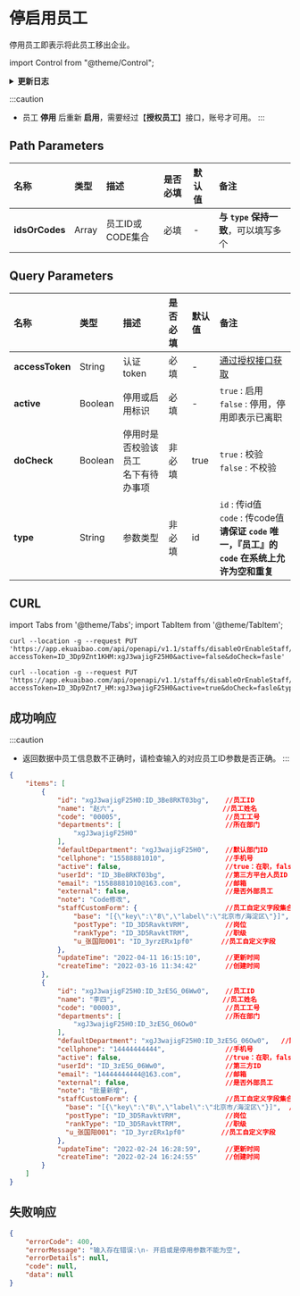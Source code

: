 # 停启用员工
停用员工即表示将此员工移出企业。

import Control from "@theme/Control";

<Control
method="PUT"
url="/api/openapi/v1.1/staffs/disableOrEnableStaff/[`ids`]"
/>

<details>
  <summary><b>更新日志</b></summary>
  <div>
    <a href="https://docs.ekuaibao.com/docs/open-api/notice/update-log" target="_blank"><b>1.4.0</b></a> -> 🚀 接口升级 <b>v1.1</b> 版本，新增 <b>type</b> 类型参数，支持 <b>id</b> 或 <b>code</b> 传参。<br/>
  </div>
</details>

:::caution
- 员工 **停用** 后重新 **启用**，需要经过【**授权员工**】接口，账号才可用。
:::

## Path Parameters

| 名称 | 类型 | 描述 | 是否必填 | 默认值 | 备注 |
| :--- | :--- | :--- | :--- |:--- | :--- |
| **idsOrCodes** | Array | 员工ID或CODE集合 | 必填 | - | **与 `type` 保持一致**，可以填写多个 | 

## Query Parameters

| 名称 | 类型 | 描述 | 是否必填 | 默认值 | 备注 |
| :--- | :--- | :--- | :--- |:--- | :--- |
| **accessToken**   | String   | 认证token	                 | 必填  | -     | [通过授权接口获取](/docs/open-api/getting-started/auth) |
| **active**        | Boolean  | 停用或启用标识                 | 必填  | -     | `true` : 启用<br/>`false` : 停用，停用即表示已离职 | 
| **doCheck**       | Boolean  | 停用时是否校验该员工<br/>名下有待办事项 | 非必填 | true | `true` : 校验 &emsp; `false` : 不校验 |
| **type**          | String   | 参数类型                      | 非必填 | id   | `id` : 传id值 &emsp; `code` : 传code值<br/>**请保证 `code` 唯一，『员工』的 `code` 在系统上允许为空和重复** |

## CURL

import Tabs from '@theme/Tabs';
import TabItem from '@theme/TabItem';

<Tabs>
<TabItem value="id" label="id" default>

```shell
curl --location -g --request PUT 'https://app.ekuaibao.com/api/openapi/v1.1/staffs/disableOrEnableStaff/[xgJ3wajigF25H0:ID_3Be8RKT03bg,xgJ3wajigF25H0:ID_3zE5G_06Ww0]?accessToken=ID_3Dp9Znt1KHM:xgJ3wajigF25H0&active=false&doCheck=fasle'
```
</TabItem>
<TabItem value="code" label="code">

```shell
curl --location -g --request PUT 'https://app.ekuaibao.com/api/openapi/v1.1/staffs/disableOrEnableStaff/[00005,00003]?accessToken=ID_3Dp9Znt7_HM:xgJ3wajigF25H0&active=true&doCheck=fasle&type=code'
```
</TabItem>
</Tabs>

## 成功响应

:::caution
- 返回数据中员工信息数不正确时，请检查输入的对应员工ID参数是否正确。
:::

```json
{
    "items": [
        {
            "id": "xgJ3wajigF25H0:ID_3Be8RKT03bg",    //员工ID
            "name": "赵六",                           //员工姓名
            "code": "00005",                          //员工工号
            "departments": [                          //所在部门
                "xgJ3wajigF25H0"
            ],
            "defaultDepartment": "xgJ3wajigF25H0",    //默认部门ID
            "cellphone": "15588881010",               //手机号
            "active": false,                          //true：在职，false：已离职
            "userId": "ID_3Be8RKT03bg",               //第三方平台人员ID
            "email": "15588881010@163.com",           //邮箱
            "external": false,                        //是否外部员工
            "note": "Code修改",
            "staffCustomForm": {                      //员工自定义字段集合
                "base": "[{\"key\":\"8\",\"label\":\"北京市/海淀区\"}]",  //常驻地
                "postType": "ID_3D5RavktVRM",         //岗位
                "rankType": "ID_3D5RavktTRM",         //职级
                "u_张国阳001": "ID_3yrzERx1pf0"       //员工自定义字段
            },
            "updateTime": "2022-04-11 16:15:10",      //更新时间
            "createTime": "2022-03-16 11:34:42"       //创建时间
        },
        {
            "id": "xgJ3wajigF25H0:ID_3zE5G_06Ww0",    //员工ID
            "name": "李四",                           //员工姓名
            "code": "00003",                          //员工工号
            "departments": [                          //所在部门
                "xgJ3wajigF25H0:ID_3zE5G_06Ow0"
            ],
            "defaultDepartment": "xgJ3wajigF25H0:ID_3zE5G_06Ow0",   //默认部门ID
            "cellphone": "14444444444",               //手机号
            "active": false,                          //true：在职，false：已离职
            "userId": "ID_3zE5G_06Ww0",               //第三方ID
            "email": "14444444444@163.com",           //邮箱
            "external": false,                        //是否外部员工
            "note": "批量新增",
            "staffCustomForm": {                      //员工自定义字段集合
              "base": "[{\"key\":\"8\",\"label\":\"北京市/海淀区\"}]",  //常驻地
              "postType": "ID_3D5RavktVRM",           //岗位
              "rankType": "ID_3D5RavktTRM",           //职级
              "u_张国阳001": "ID_3yrzERx1pf0"         //员工自定义字段
            },
            "updateTime": "2022-02-24 16:28:59",      //更新时间
            "createTime": "2022-02-24 16:24:55"       //创建时间
        }
    ]
}
```

## 失败响应
```json
{
    "errorCode": 400,
    "errorMessage": "输入存在错误:\n- 开启或是停用参数不能为空",
    "errorDetails": null,
    "code": null,
    "data": null
}
```
